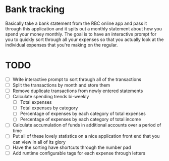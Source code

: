 # Bank tracking

Basically take a bank statement from the RBC online app and pass it through
this application and it spits out a monthly statement about how you spend
your money monthly. The goal is to have an interactive prompt for you to
quickly sort through all your expenses so that you actually look at the
individual expenses that you're making on the regular.

# TODO

- [ ] Write interactive prompt to sort through all of the transactions
- [ ] Split the transactions by month and store them
- [ ] Remove duplicate transactions from newly entered statements
- [ ] Calculate spending trends bi-weekly
    - [ ] Total expenses
    - [ ] Total expenses by category
    - [ ] Percentage of expenses by each category of total expenses
    - [ ] Percentage of expenses by each category of total income
- [ ] Calculate accumulation of funds in additional accounts over a period of time
- [ ] Put all of these lovely statistics on a nice application front end that
      you can view in all of its glory
- [ ] Have the sorting have shortcuts through the number pad
- [ ] Add runtime configurable tags for each expense through letters
